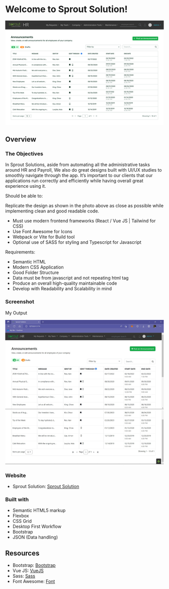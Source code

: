 # Welcome to Sprout Solution!

![Design preview for the Landing Page](./sprout_img/xDscnHgsjds.svg)

## Overview

### The Objectives

In Sprout Solutions, aside from automating all the administrative tasks around HR and Payroll, We also do great designs built with UI/UX studies to smoothly navigate through the app. It’s important to our clients that our applications run correctly and efficiently while having overall great experience using it.

Should be able to:

Replicate the design as shown in the photo above as close as possible while implementing clean and good readable code.

- Must use modern frontend frameworks (React / Vue JS | Tailwind for CSS)
- Use Font Awesome for Icons
- Webpack or Vite for Build tool
- Optional use of SASS for styling and Typescript for Javascript

Requirements:

- Semantic HTML
- Modern CSS Application
- Good Folder Structure
- Data must be from javascript and not repeating html tag
- Produce an overall high-quality maintainable code
- Develop with Readability and Scalability in mind

### Screenshot

My Output

![Sprout Solution](./sprout_img/sJUdkghHsds.jpg)
![Sprout Solution](./sprout_img/skYsjNdhMLds.jpg)
### Website

- Sprout Solution: [Sprout Solution](https://sprout.ph/)

### Built with

- Semantic HTML5 markup
- Flexbox
- CSS Grid
- Desktop First Workflow
- Bootstrap
- JSON (Data handling)

## Resources

- Bootstrap: [Bootstrap](https://getbootstrap.com/)
- Vue JS: [VueJS](https://vuejs.org/)
- Sass: [Sass](https://sass-lang.com/)
- Font Awesome: [Font](https://cdnjs.cloudflare.com/ajax/libs/font-awesome/4.7.0/css/font-awesome.min.css)
